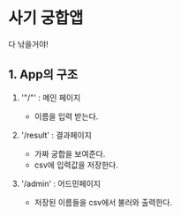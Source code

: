 # 사기 궁합앱
다 낚을거야!

## 1. App의 구조
1. '"/"' : 메인 페이지
    - 이름을 입력 받는다.
    
2. '/result' : 결과페이지
    - 가짜 궁합을 보여준다.
    - csv에 입력값을 저장한다.
    
3. '/admin' : 어드민페이지
    - 저장된 이름들을 csv에서 불러와 출력한다.